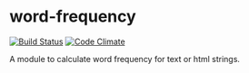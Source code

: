 # word-frequency 
[![Build Status](https://travis-ci.org/maael/word-frequency.png)](https://travis-ci.org/maael/word-frequency)
[![Code Climate](https://codeclimate.com/github/maael/word-frequency/badges/gpa.svg)](https://codeclimate.com/github/maael/word-frequency)

A module to calculate word frequency for text or html strings.

